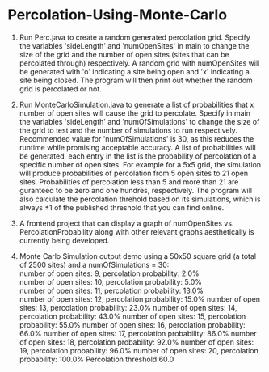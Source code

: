 # Percolation-Using-Monte-Carlo

1. Run Perc.java to create a random generated percolation grid. Specify the variables 'sideLength' and 'numOpenSites' in main to change the size of the grid and the number of open sites (sites that can be percolated through) respectively. A random grid with numOpenSites will be generated with 'o' indicating a site being open and 'x' indicating a site being closed. The program will then print out whether the random grid is percolated or not.

2. Run MonteCarloSimulation.java to generate a list of probabilities that x number of open sites will cause the grid to percolate. Specify in main the variables 'sideLength' and 'numOfSimulations' to change the size of the grid to test and the number of simulations to run respectively. Recommended value for 'numOfSimulations' is 30, as this reduces the runtime while promising acceptable accuracy. A list of probabilities will be generated, each entry in the list is the probability of percolation of a specific number of open sites. For example for a 5x5 grid, the simulation will produce probabilities of percolation from 5 open sites to 21 open sites. Probabilities of percolation less than 5 and more than 21 are guranteed to be zero and one hundres, respectively. The program will also calculate the percolation threhold based on its simulations, which is always ±1 of the published threshold that you can find online.

3. A frontend project that can display a graph of numOpenSites vs. PercolationProbability along with other relevant graphs aesthetically is currently being developed.

4. Monte Carlo Simulation output demo using a 50x50 square grid (a total of 2500 sites) and a numOfSimulations = 30:  
number of open sites: 9, percolation probability: 2.0%  
number of open sites: 10, percolation probability: 5.0%  
number of open sites: 11, percolation probability: 13.0%  
number of open sites: 12, percolation probability: 15.0%
number of open sites: 13, percolation probability: 23.0%
number of open sites: 14, percolation probability: 43.0%
number of open sites: 15, percolation probability: 55.0%
number of open sites: 16, percolation probability: 66.0%
number of open sites: 17, percolation probability: 86.0%
number of open sites: 18, percolation probability: 92.0%
number of open sites: 19, percolation probability: 96.0%
number of open sites: 20, percolation probability: 100.0%
Percolation threshold:60.0
